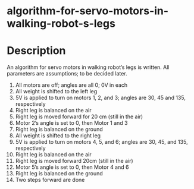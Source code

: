 # algorithm-for-servo-motors-in-walking-robot-s-legs
# Description 
An algorithm for servo motors in walking robot’s legs is written. All parameters are assumptions; to be decided later. 
1.	All motors are off; angles are all 0; 0V in each
2.	All weight is shifted to the left leg 
3.	5V is applied to turn on motors 1, 2, and 3; angles are 30, 45 and 135, respectively 
4.	Right leg is balanced on the air 
5.	Right leg is moved forward for 20 cm (still in the air)
6.	Motor 2’s angle is set to 0, then Motor 1 and 3
7.	Right leg is balanced on the ground 
8.	All weight is shifted to the right leg 
9.	5V is applied to turn on motors 4, 5, and 6; angles are 30, 45, and 135, respectively 
10.	Right leg is balanced on the air 
11.	Right leg is moved forward 20cm (still in the air)
12.	Motor 5’s angle is set to 0, then Motor 4 and 6
13.	Right leg is balanced on the ground
14.	Two steps forward are done
